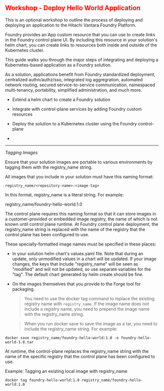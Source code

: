 ## <font color='red'>Workshop - Deploy Hello World Application</font>

This is an optional workshop to outline the process of deploying and deploying an application to the Hitachi Vantara Foundry Platform.

Foundry provides an App custom resource that you can use to create links in the Foundry control plane UI. By including this resource in your solution's helm chart, you can create links to resources both inside and outside of the Kubernetes cluster.

This guide walks you through the major steps of integrating and deploying a Kubernetes-based application as a Foundry solution.

As a solution, applications benefit from Foundry standardized deployment, centralized authn/authz/sso, integrated log aggregration, automated network routing, secured service-to-service communication, namespaced multi-tenancy, portability, simplified administration, and much more.

* Extend a helm chart to create a Foundry solution
* Integrate with control-plane services by adding Foundry custom resources
* Deploy the solution to a Kubernetes cluster using the Foundry control-plane

* 

---

<em>Tagging Images</em>

Ensure that your solution images are portable to various environments by tagging them with the registry_name string. 

All images that you include in your solution must have this naming format:

``registry_name/<repository-name>:<image-tag>``

In this format, registry_name is a literal string. For example:

registry_name/foundry-hello-world:1.0

The control plane requires this naming format so that it can store images in a customer-provided or embedded image registry, the name of which is not known until control plane runtime. At Foundry control plane deployment, the registry_name string is replaced with the name of the registry that the control plane has been configured to use.

These specially-formatted image names must be specified in these places:

* In your solution helm chart's values.yaml file. Note that during an update, only unmodified values in a chart will be updated. If your image changes, the keys that include "registry_name" will be seen as "modified" and will not be updated, so use separate variables for the "tag". The default chart generated by helm create should be fine.

* On the images themselves that you provide to the Forge tool for packaging.

  > You need to use the docker tag command to replace the existing registry name with ``registry_name``. If the image name does not include a registry name, you need to prepend the image name with the registry_name string.

  > When you run docker save to save the image as a tar, you need to include the registry_name string. For example:

``docker save registry_name/foundry-hello-world:1.0 -o foundry-hello-world-1.0.tar``

At runtime, the control-plane replaces the registry_name string with the name of the specific registry that the control plane has been configured to use.

Example: Tagging an existing local image with registry_name

``docker tag foundry-hello-world:1.0 registry_name/foundry-hello-world:1.0``